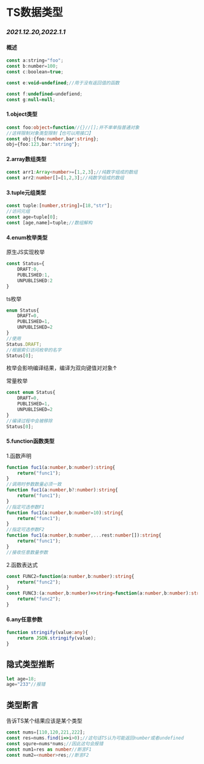 # TS数据类型
  
### *2021.12.20,2022.1.1*  
#### 概述
```javascript
const a:string="foo";
const b:number=100;
const c:boolean=true;

const e:void=undefined;//用于没有返回值的函数

const f:undefined=undefiend;
const g:null=null;
```

#### 1.object类型
```typescript
const foo:object=function//{}//[];并不单单指普通对象
//这样限制对象类型限制【也可以用接口】
const obj:{foo:number,bar:string};
obj={foo:123,bar:"string"};
```

#### 2.array数组类型
```typescript
const arr1:Array<number>=[1,2,3];//纯数字组成的数组
const arr2:number[]=[1,2,3];//纯数字组成的数组
```

#### 3.tuple元组类型
```typescript
const tuple:[number,string]=[18,"str"];
//访问元组
const age=tuple[0];
const [age,name]=tuple;//数组解构
```

#### 4.enum枚举类型
原生JS实现枚举
```typescript
const Status={
    DRAFT:0,
    PUBLISHED:1,
    UNPUBLISHED:2
}
```
ts枚举
```typescript
enum Status{
    DRAFT=0,
    PUBLISHED=1,
    UNPUBLISHED=2
}
//使用
Status.DRAFT;
//根据索引访问枚举的名字
Status[0];
```
枚举会影响编译结果，编译为双向键值对对象↑

常量枚举
```typescript
const enum Status{
    DRAFT=0,
    PUBLISHED=1,
    UNPUBLISHED=2
}
//编译过程中会被移除
Status[0];
```

#### 5.function函数类型
1.函数声明
```typescript
function fuc1(a:number,b:number):string{
    return("func1");
}
//调用时参数数量必须一致
function fuc1(a:number,b?:number):string{
    return("func1");
}
//指定可选参数F1
function fuc1(a:number,b:number=10):string{
    return("func1");
}
//指定可选参数F2
function fuc1(a:number,b:number,...rest:number[]):string{
    return("func1");
}
//接收任意数量参数
```
2.函数表达式
```typescript
const FUNC2=function(a:number,b:number):string{
    return("func2");
}
const FUNC3:(a:number,b:number)=>string=function(a:number,b:number):string{
    return("func2");
}
```

#### 6.any任意参数
```typescript
function stringify(value:any){
    return JSON.stringify(value);
}
```

## 隐式类型推断
```typescript
let age=18;
age="233"//报错
```

## 类型断言
告诉TS某个结果应该是某个类型
```typescript
const nums=[110,120,221,222];
const res=nums.find(i=>i>0);//这句话TS认为可能返回number或者undefined
const squre=nums*nums;//因此这句会报错
const num1=res as number//断言F1
const num2=<number>res;//断言F2
```
